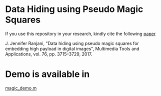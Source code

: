 # Data Hiding using Pseudo Magic Squares

If you use this repository in your research, kindly cite the following [paper](https://link.springer.com/article/10.1007/s11042-016-3974-1)
 
J. Jennifer Ranjani, "Data hiding using pseudo magic squares for embedding high payload in digital images", Multimedia Tools and Applications, vol. 76, pp. 3715–3729, 2017.

# Demo is available in 

[magic_demo.m](data_hiding_pseudo_magic_squares/magic_demo.m )
